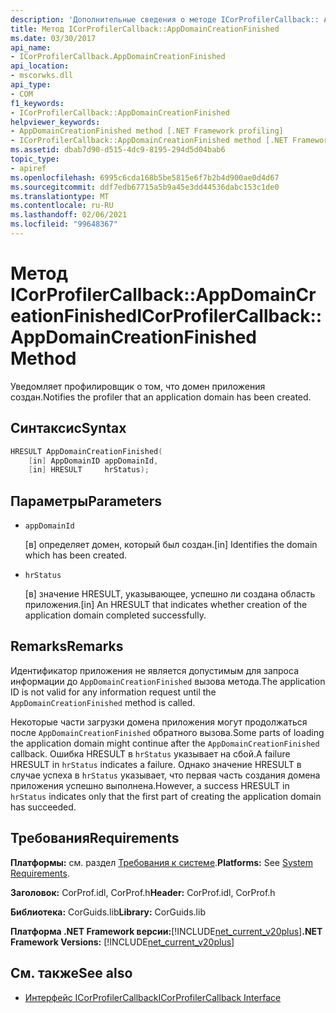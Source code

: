 ```yaml
---
description: 'Дополнительные сведения о методе ICorProfilerCallback:: Аппдомаинкреатионфинишед'
title: Метод ICorProfilerCallback::AppDomainCreationFinished
ms.date: 03/30/2017
api_name:
- ICorProfilerCallback.AppDomainCreationFinished
api_location:
- mscorwks.dll
api_type:
- COM
f1_keywords:
- ICorProfilerCallback::AppDomainCreationFinished
helpviewer_keywords:
- AppDomainCreationFinished method [.NET Framework profiling]
- ICorProfilerCallback::AppDomainCreationFinished method [.NET Framework profiling]
ms.assetid: dbab7d90-d515-4dc9-8195-294d5d04bab6
topic_type:
- apiref
ms.openlocfilehash: 6995c6cda168b5be5815e6f7b2b4d900ae0d4d67
ms.sourcegitcommit: ddf7edb67715a5b9a45e3dd44536dabc153c1de0
ms.translationtype: MT
ms.contentlocale: ru-RU
ms.lasthandoff: 02/06/2021
ms.locfileid: "99648367"
---
```

# <a name="icorprofilercallbackappdomaincreationfinished-method"></a><span data-ttu-id="b4685-103">Метод ICorProfilerCallback::AppDomainCreationFinished</span><span class="sxs-lookup"><span data-stu-id="b4685-103">ICorProfilerCallback::AppDomainCreationFinished Method</span></span>

<span data-ttu-id="b4685-104">Уведомляет профилировщик о том, что домен приложения создан.</span><span class="sxs-lookup"><span data-stu-id="b4685-104">Notifies the profiler that an application domain has been created.</span></span>  
  
## <a name="syntax"></a><span data-ttu-id="b4685-105">Синтаксис</span><span class="sxs-lookup"><span data-stu-id="b4685-105">Syntax</span></span>  
  
```cpp  
HRESULT AppDomainCreationFinished(  
    [in] AppDomainID appDomainId,  
    [in] HRESULT     hrStatus);
```  
  
## <a name="parameters"></a><span data-ttu-id="b4685-106">Параметры</span><span class="sxs-lookup"><span data-stu-id="b4685-106">Parameters</span></span>

- `appDomainId`

  <span data-ttu-id="b4685-107">\[в] определяет домен, который был создан.</span><span class="sxs-lookup"><span data-stu-id="b4685-107">\[in] Identifies the domain which has been created.</span></span>

- `hrStatus`

  <span data-ttu-id="b4685-108">\[в] значение HRESULT, указывающее, успешно ли создана область приложения.</span><span class="sxs-lookup"><span data-stu-id="b4685-108">\[in] An HRESULT that indicates whether creation of the application domain completed successfully.</span></span>

## <a name="remarks"></a><span data-ttu-id="b4685-109">Remarks</span><span class="sxs-lookup"><span data-stu-id="b4685-109">Remarks</span></span>  

 <span data-ttu-id="b4685-110">Идентификатор приложения не является допустимым для запроса информации до `AppDomainCreationFinished` вызова метода.</span><span class="sxs-lookup"><span data-stu-id="b4685-110">The application ID is not valid for any information request until the `AppDomainCreationFinished` method is called.</span></span>  
  
 <span data-ttu-id="b4685-111">Некоторые части загрузки домена приложения могут продолжаться после `AppDomainCreationFinished` обратного вызова.</span><span class="sxs-lookup"><span data-stu-id="b4685-111">Some parts of loading the application domain might continue after the `AppDomainCreationFinished` callback.</span></span> <span data-ttu-id="b4685-112">Ошибка HRESULT в `hrStatus` указывает на сбой.</span><span class="sxs-lookup"><span data-stu-id="b4685-112">A failure HRESULT in `hrStatus` indicates a failure.</span></span> <span data-ttu-id="b4685-113">Однако значение HRESULT в случае успеха в `hrStatus` указывает, что первая часть создания домена приложения успешно выполнена.</span><span class="sxs-lookup"><span data-stu-id="b4685-113">However, a success HRESULT in `hrStatus` indicates only that the first part of creating the application domain has succeeded.</span></span>  
  
## <a name="requirements"></a><span data-ttu-id="b4685-114">Требования</span><span class="sxs-lookup"><span data-stu-id="b4685-114">Requirements</span></span>  

 <span data-ttu-id="b4685-115">**Платформы:** см. раздел [Требования к системе](../../get-started/system-requirements.md).</span><span class="sxs-lookup"><span data-stu-id="b4685-115">**Platforms:** See [System Requirements](../../get-started/system-requirements.md).</span></span>  
  
 <span data-ttu-id="b4685-116">**Заголовок:** CorProf.idl, CorProf.h</span><span class="sxs-lookup"><span data-stu-id="b4685-116">**Header:** CorProf.idl, CorProf.h</span></span>  
  
 <span data-ttu-id="b4685-117">**Библиотека:** CorGuids.lib</span><span class="sxs-lookup"><span data-stu-id="b4685-117">**Library:** CorGuids.lib</span></span>  
  
 <span data-ttu-id="b4685-118">**Платформа .NET Framework версии:**[!INCLUDE[net_current_v20plus](../../../../includes/net-current-v20plus-md.md)]</span><span class="sxs-lookup"><span data-stu-id="b4685-118">**.NET Framework Versions:** [!INCLUDE[net_current_v20plus](../../../../includes/net-current-v20plus-md.md)]</span></span>  
  
## <a name="see-also"></a><span data-ttu-id="b4685-119">См. также</span><span class="sxs-lookup"><span data-stu-id="b4685-119">See also</span></span>

- [<span data-ttu-id="b4685-120">Интерфейс ICorProfilerCallback</span><span class="sxs-lookup"><span data-stu-id="b4685-120">ICorProfilerCallback Interface</span></span>](icorprofilercallback-interface.md)
